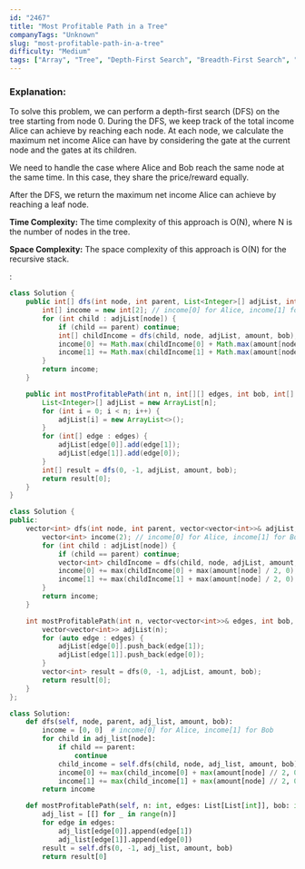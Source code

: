```yaml
---
id: "2467"
title: "Most Profitable Path in a Tree"
companyTags: "Unknown"
slug: "most-profitable-path-in-a-tree"
difficulty: "Medium"
tags: ["Array", "Tree", "Depth-First Search", "Breadth-First Search", "Graph"]
---
```


### Explanation:

To solve this problem, we can perform a depth-first search (DFS) on the tree starting from node 0. During the DFS, we keep track of the total income Alice can achieve by reaching each node. At each node, we calculate the maximum net income Alice can have by considering the gate at the current node and the gates at its children.

We need to handle the case where Alice and Bob reach the same node at the same time. In this case, they share the price/reward equally.

After the DFS, we return the maximum net income Alice can achieve by reaching a leaf node.

**Time Complexity:**
The time complexity of this approach is O(N), where N is the number of nodes in the tree.

**Space Complexity:**
The space complexity of this approach is O(N) for the recursive stack.

:

```java
class Solution {
    public int[] dfs(int node, int parent, List<Integer>[] adjList, int[] amount, int bob) {
        int[] income = new int[2]; // income[0] for Alice, income[1] for Bob
        for (int child : adjList[node]) {
            if (child == parent) continue;
            int[] childIncome = dfs(child, node, adjList, amount, bob);
            income[0] += Math.max(childIncome[0] + Math.max(amount[node] / 2, 0), childIncome[1] + amount[node]);
            income[1] += Math.max(childIncome[1] + Math.max(amount[node] / 2, 0), childIncome[0] + amount[node]);
        }
        return income;
    }

    public int mostProfitablePath(int n, int[][] edges, int bob, int[] amount) {
        List<Integer>[] adjList = new ArrayList[n];
        for (int i = 0; i < n; i++) {
            adjList[i] = new ArrayList<>();
        }
        for (int[] edge : edges) {
            adjList[edge[0]].add(edge[1]);
            adjList[edge[1]].add(edge[0]);
        }
        int[] result = dfs(0, -1, adjList, amount, bob);
        return result[0];
    }
}
```

```cpp
class Solution {
public:
    vector<int> dfs(int node, int parent, vector<vector<int>>& adjList, vector<int>& amount, int bob) {
        vector<int> income(2); // income[0] for Alice, income[1] for Bob
        for (int child : adjList[node]) {
            if (child == parent) continue;
            vector<int> childIncome = dfs(child, node, adjList, amount, bob);
            income[0] += max(childIncome[0] + max(amount[node] / 2, 0), childIncome[1] + amount[node]);
            income[1] += max(childIncome[1] + max(amount[node] / 2, 0), childIncome[0] + amount[node]);
        }
        return income;
    }

    int mostProfitablePath(int n, vector<vector<int>>& edges, int bob, vector<int>& amount) {
        vector<vector<int>> adjList(n);
        for (auto edge : edges) {
            adjList[edge[0]].push_back(edge[1]);
            adjList[edge[1]].push_back(edge[0]);
        }
        vector<int> result = dfs(0, -1, adjList, amount, bob);
        return result[0];
    }
};
```

```python
class Solution:
    def dfs(self, node, parent, adj_list, amount, bob):
        income = [0, 0]  # income[0] for Alice, income[1] for Bob
        for child in adj_list[node]:
            if child == parent:
                continue
            child_income = self.dfs(child, node, adj_list, amount, bob)
            income[0] += max(child_income[0] + max(amount[node] // 2, 0), child_income[1] + amount[node])
            income[1] += max(child_income[1] + max(amount[node] // 2, 0), child_income[0] + amount[node])
        return income

    def mostProfitablePath(self, n: int, edges: List[List[int]], bob: int, amount: List[int]) -> int:
        adj_list = [[] for _ in range(n)]
        for edge in edges:
            adj_list[edge[0]].append(edge[1])
            adj_list[edge[1]].append(edge[0])
        result = self.dfs(0, -1, adj_list, amount, bob)
        return result[0]
```